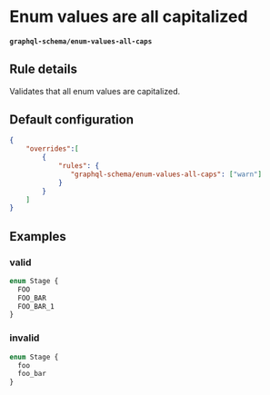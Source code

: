 # Enum values are all capitalized
#### `graphql-schema/enum-values-all-caps`

## Rule details

Validates that all enum values are capitalized.

## Default configuration

```json
{
    "overrides":[
        {
            "rules": {
               "graphql-schema/enum-values-all-caps": ["warn"]
            }
        }
    ]
}
```

## Examples

### valid
```graphql
enum Stage {
  FOO
  FOO_BAR
  FOO_BAR_1
}
```

### invalid
```graphql
enum Stage {
  foo  
  foo_bar
}
```
